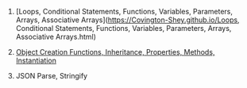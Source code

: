 1. [Loops, Conditional Statements, Functions, Variables, Parameters, Arrays, Associative Arrays](https://Covington-Shey.github.io/Loops, Conditional Statements, Functions, Variables, Parameters, Arrays, Associative Arrays.html)

2. [Object Creation Functions, Inheritance, Properties, Methods, Instantiation](https:://github.com/)

3. JSON Parse, Stringify
